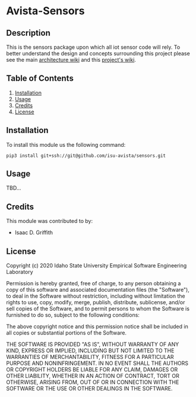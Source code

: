 # Avista-Sensors

## Description

This is the sensors package upon which all iot sensor code will rely. To better understand
the design and concepts surrounding this project please see the main 
[architecture wiki](https://github.com/isu-avista/architecture/wiki) and this
[project's wiki](https://github.com/isu-avista/sensors/wiki).

## Table of Contents

1. [Installation](#installation)
2. [Usage](#usage)
3. [Credits](#credits)
4. [License](#license)

## Installation

To install this module us the following command:

```
pip3 install git+ssh://git@github.com/isu-avista/sensors.git
```

## Usage

TBD...

## Credits

This module was contributed to by:

- Isaac D. Griffith

## License

Copyright (c) 2020 Idaho State University Empirical Software Engineering Laboratory

Permission is hereby granted, free of charge, to any person obtaining a copy
of this software and associated documentation files (the "Software"), to deal
in the Software without restriction, including without limitation the rights
to use, copy, modify, merge, publish, distribute, sublicense, and/or sell
copies of the Software, and to permit persons to whom the Software is
furnished to do so, subject to the following conditions:

The above copyright notice and this permission notice shall be included in all
copies or substantial portions of the Software.

THE SOFTWARE IS PROVIDED "AS IS", WITHOUT WARRANTY OF ANY KIND, EXPRESS OR
IMPLIED, INCLUDING BUT NOT LIMITED TO THE WARRANTIES OF MERCHANTABILITY,
FITNESS FOR A PARTICULAR PURPOSE AND NONINFRINGEMENT. IN NO EVENT SHALL THE
AUTHORS OR COPYRIGHT HOLDERS BE LIABLE FOR ANY CLAIM, DAMAGES OR OTHER
LIABILITY, WHETHER IN AN ACTION OF CONTRACT, TORT OR OTHERWISE, ARISING FROM,
OUT OF OR IN CONNECTION WITH THE SOFTWARE OR THE USE OR OTHER DEALINGS IN THE
SOFTWARE.